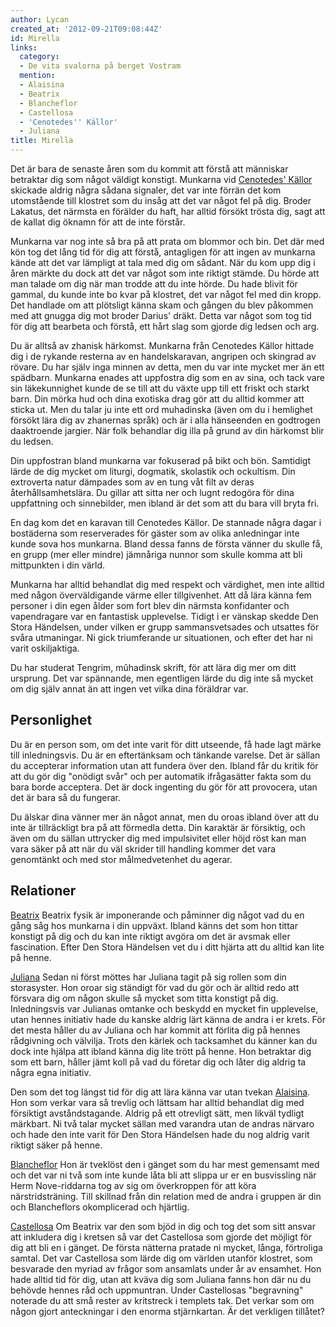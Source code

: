 ```yaml
---
author: Lycan
created_at: '2012-09-21T09:08:44Z'
id: Mirella
links:
  category:
  - De vita svalorna på berget Vostram
  mention:
  - Alaisina
  - Beatrix
  - Blancheflor
  - Castellosa
  - 'Cenotedes'' Källor'
  - Juliana
title: Mirella
---
```


Det är bara de senaste åren som du kommit att förstå att människar betraktar dig som något väldigt
konstigt. Munkarna vid [Cenotedes' Källor] skickade aldrig några sådana signaler, det var inte
förrän det kom utomstående till klostret som du insåg att det var något fel på dig. Broder Lakatus,
det närmsta en förälder du haft, har alltid försökt trösta dig, sagt att de kallat dig öknamn för
att de inte förstår.

Munkarna var nog inte så bra på att prata om blommor och bin. Det där med kön tog det lång tid för
dig att förstå, antagligen för att ingen av munkarna kände att det var lämpligt at tala med dig om
sådant. När du kom upp dig i åren märkte du dock att det var något som inte riktigt stämde. Du hörde
att man talade om dig när man trodde att du inte hörde. Du hade blivit för gammal, du kunde inte bo
kvar på klostret, det var något fel med din kropp. Det handlade om att plötsligt känna skam och
gången du blev påkommen med att gnugga dig mot broder Darius' dräkt. Detta var något som tog tid för
dig att bearbeta och förstå, ett hårt slag som gjorde dig ledsen och arg.

Du är alltså av zhanisk härkomst. Munkarna från Cenotedes Källor hittade dig i de rykande resterna
av en handelskaravan, angripen och skingrad av rövare. Du har själv inga minnen av detta, men du var
inte mycket mer än ett spädbarn. Munkarna enades att uppfostra dig som en av sina, och tack vare sin
läkekunnighet kunde de se till att du växte upp till ett friskt och starkt barn. Din mörka hud och
dina exotiska drag gör att du alltid kommer att sticka ut. Men du talar ju inte ett ord muhadinska
(även om du i hemlighet försökt lära dig av zhanernas språk) och är i alla hänseenden en godtrogen
daaktroende jargier. När folk behandlar dig illa på grund av din härkomst blir du ledsen.

Din uppfostran bland munkarna var fokuserad på bikt och bön. Samtidigt lärde de dig mycket om
liturgi, dogmatik, skolastik och ockultism. Din extroverta natur dämpades som av en tung våt filt av
deras återhållsamhetslära. Du gillar att sitta ner och lugnt redogöra för dina uppfattning och
sinnebilder, men ibland är det som att du bara vill bryta fri.

En dag kom det en karavan till Cenotedes Källor. De stannade några dagar i bostäderna som
reserverades för gäster som av olika anledningar inte kunde sova hos munkarna. Bland dessa fanns de
första vänner du skulle få, en grupp (mer eller mindre) jämnåriga nunnor som skulle komma att bli
mittpunkten i din värld.

Munkarna har alltid behandlat dig med respekt och värdighet, men inte alltid med någon
överväldigande värme eller tillgivenhet. Att då lära känna fem personer i din egen ålder som fort
blev din närmsta konfidanter och vapendragare var en fantastisk upplevelse. Tidigt i er vänskap
skedde Den Stora Händelsen, under vilken er grupp sammansvetsades och utsattes för svåra utmaningar.
Ni gick triumferande ur situationen, och efter det har ni varit oskiljaktiga.

Du har studerat Tengrim, mûhadinsk skrift, för att lära dig mer om ditt ursprung. Det var spännande,
men egentligen lärde du dig inte så mycket om dig själv annat än att ingen vet vilka dina föräldrar
var.

Personlighet
--------
Du är en person som, om det inte varit för ditt utseende, få hade lagt märke till
inledningsvis. Du är en eftertänksam och tänkande varelse. Det är sällan du accepterar information
utan att fundera över den. Ibland får du kritik för att du gör dig "onödigt svår" och per automatik
ifrågasätter fakta som du bara borde acceptera. Det är dock ingenting du gör för att provocera, utan
det är bara så du fungerar.

Du älskar dina vänner mer än något annat, men du oroas ibland över att du inte är tillräckligt bra
på att förmedla detta. Din karaktär är försiktig, och även om du sällan uttrycker dig med
impulsivitet eller höjd röst kan man vara säker på att när du väl skrider till handling kommer det
vara genomtänkt och med stor målmedvetenhet du agerar.

Relationer
--------

[Beatrix] Beatrix fysik är imponerande och påminner dig något vad du en gång såg hos munkarna i din
uppväxt. Ibland känns det som hon tittar konstigt på dig och du kan inte riktigt avgöra om det är
avsmak eller fascination. Efter Den Stora Händelsen vet du i ditt hjärta att du alltid kan lite på
henne.

[Juliana] Sedan ni först möttes har Juliana tagit på sig rollen som din storasyster. Hon oroar sig
ständigt för vad du gör och är alltid redo att försvara dig om någon skulle så mycket som titta
konstigt på dig. Inledningsvis var Julianas omtanke och beskydd en mycket fin upplevelse, utan
hennes initiativ hade du kanske aldrig lärt känna de andra i er krets. För det mesta håller du av
Juliana och har kommit att förlita dig på hennes rådgivning och välvilja. Trots den kärlek och
tacksamhet du känner kan du dock inte hjälpa att ibland känna dig lite trött på henne. Hon betraktar
dig som ett barn, håller jämt koll på vad du företar dig och låter dig aldrig ta några egna
initiativ.

Den som det tog längst tid för dig att lära känna var utan tvekan [Alaisina]. Hon som verkar vara så
trevlig och lättsam har alltid behandlat dig med försiktigt avståndstagande. Aldrig på ett otrevligt
sätt, men likväl tydligt märkbart. Ni två talar mycket sällan med varandra utan de andras närvaro
och hade den inte varit för Den Stora Händelsen hade du nog aldrig varit riktigt säker på henne.

[Blancheflor] Hon är tveklöst den i gänget som du har mest gemensamt med och det var ni två som inte
kunde låta bli att slippa ur er en busvissling när Herm Nove-riddarna tog av sig om överkroppen för
att köra närstridsträning. Till skillnad från din relation med de andra i gruppen är din och
Blancheflors okomplicerad och hjärtlig.

[Castellosa] Om Beatrix var den som bjöd in dig och tog det som sitt ansvar att inkludera dig i
kretsen så var det Castellosa som gjorde det möjligt för dig att bli en i gänget. De första nätterna
pratade ni mycket, långa, förtroliga samtal. Det var Castellosa som lärde dig om världen utanför
klostret, som besvarade den myriad av frågor som ansamlats under år av ensamhet. Hon hade alltid tid
för dig, utan att kväva dig som Juliana fanns hon där nu du behövde hennes råd och uppmuntran. Under
Castellosas "begravning" noterade du att små rester av kritstreck i templets tak. Det verkar som om
någon gjort anteckningar i den enorma stjärnkartan. Är det verkligen tillåtet?

  [Cenotedes' Källor]: Cenotedes_Källor
  [Beatrix]: Beatrix
  [Juliana]: Juliana
  [Alaisina]: Alaisina
  [Blancheflor]: Blancheflor
  [Castellosa]: Castellosa